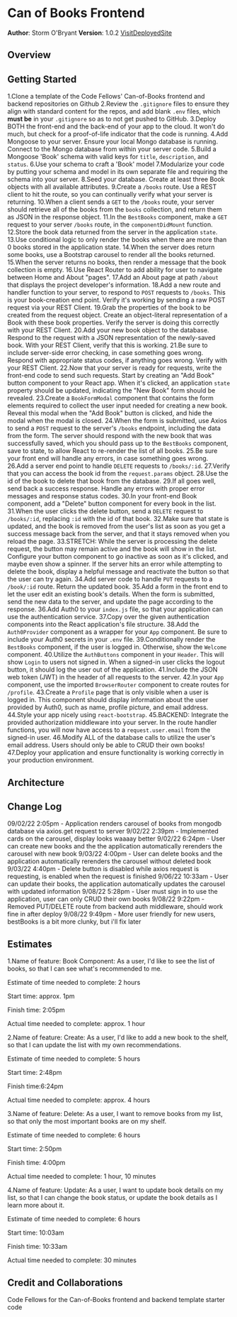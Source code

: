 # Can of Books Frontend

**Author**: Storm O'Bryant
**Version**: 1.0.2
[VisitDeployedSite](https://can-of-books-stormy.netlify.app/)

## Overview
<!-- Provide a high level overview of what this application is and why you are building it, beyond the fact that it's an assignment for this class. (i.e. What's your problem domain?) -->

## Getting Started

1.Clone a template of the Code Fellows' Can-of-Books frontend and backend repositories on Github
2.Review the `.gitignore` files to ensure they align with standard content for the repos, and add blank `.env` files, which **must be** in your `.gitignore` so as to not get pushed to GitHub.
3.Deploy BOTH the front-end and the back-end of your app to the cloud. It won't do much, but check for a proof-of-life indicator that the code is running.
4.Add Mongoose to your server. Ensure your local Mongo database is running. Connect to the Mongo database from within your server code.
5.Build a Mongoose 'Book' schema with valid keys for `title`, `description`, and `status`.
6.Use your schema to craft a 'Book' model
7.Modularize your code by putting your schema and model in its own separate file and requiring the schema into your server.
8.Seed your database. Create at least three Book objects with all available attributes.
9.Create a `/books` route. Use a REST client to hit the route, so you can continually verify what your server is returning.
10.When a client sends a `GET` to the `/books` route, your server should retrieve all of the books from the `books` collection, and return them as JSON in the response object.
11.In the `BestBooks` component, make a `GET` request to your server `/books` route, in the `componentDidMount` function.
12.Store the book data returned from the server in the application `state`.
13.Use conditional logic to only render the books when there are more than 0 books stored in the application state.
14.When the server does return some books, use a Bootstrap carousel to render all the books returned.
15.When the server returns no books, then render a message that the book collection is empty.
16.Use React Router to add ability for user to navigate between Home and About "pages".
17.Add an About page at path `/about` that displays the project developer's information.
18.Add a new route and handler function to your server, to respond to `POST` requests to `/books`. This is your book-creation end point. Verify it's working by sending a raw POST request via your REST Client.
19.Grab the properties of the book to be created from the request object. Create an object-literal representation of a Book with these book properties. Verify the server is doing this correctly with your REST Client.
20.Add your new book object to the database. Respond to the request with a JSON representation of the newly-saved book. With your REST Client, verify that this is working.
21.Be sure to include server-side error checking, in case something goes wrong. Respond with appropriate status codes, if anything goes wrong. Verify with your REST Client.
22.Now that your server is ready for requests, write the front-end code to send such requests. Start by creating an "Add Book" button component to your React app. When it's clicked, an application `state` property should be updated, indicating the "New Book" form should be revealed.
23.Create a `BookFormModal` component that contains the form elements required to collect the user input needed for creating a new book. Reveal this modal when the "Add Book" button is clicked, and hide the modal when the modal is closed.
24.When the form is submitted, use Axios to send a `POST` request to the server's `/books` endpoint, including the data from the form. The server should respond with the new book that was successfully saved, which you should pass up to the `BestBooks` component, save to state, to allow React to re-render the list of all books.
25.Be sure your front end will handle any errors, in case something goes wrong.
26.Add a server end point to handle `DELETE` requests to `/books/:id`.
27.Verify that you can access the book id from the `request.params` object.
28.Use the id of the book to delete that book from the database.
29.If all goes well, send back a success response. Handle any errors with proper error messages and response status codes.
30.In your front-end Book component, add a "Delete" button component for every book in the list.
31.When the user clicks the delete button, send a `DELETE` request to `/books/:id`, replacing `:id` with the id of that book.
32.Make sure that state is updated, and the book is removed from the user's list as soon as you get a success message back from the server, and that it stays removed when you reload the page.
33.STRETCH: While the server is processing the delete request, the button may remain active and the book will show in the list. Configure your button component to go inactive as soon as it's clicked, and maybe even show a spinner. If the server hits an error while attempting to delete the book, display a helpful message and reactivate the button so that the user can try again.
34.Add server code to handle `PUT` requests to a `/book/:id` route. Return the updated book.
35.Add a form in the front end to let the user edit an existing book's details. When the form is submitted, send the new data to the server, and update the page according to the response.
36.Add Auth0 to your `index.js` file, so that your application can use the authentication service.
37.Copy over the given authentication components into the React application's file structure.
38.Add the `Auth0Provider` component as a wrapper for your `App` component. Be sure to include your Auth0 secrets in your `.env` file.
39.Conditionally render the `BestBooks` component, if the user is logged in. Otherwise, show the `Welcome` component.
40.Utilize the `AuthButtons` component in your `Header`. This will show `Login` to users not signed in. When a signed-in user clicks the logout button, it should log the user out of the application.
41.Include the JSON web token (JWT) in the header of all requests to the server.
42.In your `App` component, use the imported `BrowserRouter` component to create routes for `/profile`.
43.Create a `Profile` page that is only visible when a user is logged in. This component should display information about the user provided by Auth0, such as name, profile picture, and email address.
44.Style your app nicely using `react-bootstrap`.
45.BACKEND: Integrate the provided authorization middleware into your server. In the route handler functions, you will now have access to a `request.user.email` from the signed-in user.
46.Modify ALL of the database calls to utilize the user's email address. Users should only be able to CRUD their own books!
47.Deploy your application and ensure functionality is working correctly in your production environment.

## Architecture
<!-- Provide a detailed description of the application design. What technologies (languages, libraries, etc) you're using, and any other relevant design information. -->

## Change Log

09/02/22 2:05pm - Application renders carousel of books from mongodb database via axios.get request to server
9/02/22 2:39pm - Implemented cards on the carousel, display looks waaaay better
9/02/22 6:24pm - User can create new books and the the application automatically rerenders the carousel with new book
9/03/22 4:00pm - User can delete books and the application automatically rerenders the carousel without deleted book
9/03/22 4:40pm - Delete button is disabled while axios request is requesting, is enabled when the request is finished
9/06/22 10:33am - User can update their books, the application automatically updates the carousel with updated information
9/08/22 5:28pm - User must sign in to use the application, user can only CRUD their own books
9/08/22 9:22pm - Removed PUT/DELETE route from backend auth middleware, should work fine in after deploy
9/08/22 9:49pm - More user friendly for new users, bestBooks is a bit more clunky, but i'll fix later

## Estimates

1.Name of feature: Book Component: As a user, I'd like to see the list of books, so that I can see what's recommended to me.

Estimate of time needed to complete: 2 hours

Start time: approx. 1pm

Finish time: 2:05pm

Actual time needed to complete: approx. 1 hour

2.Name of feature: Create: As a user, I'd like to add a new book to the shelf, so that I can update the list with my own recommendations.

Estimate of time needed to complete: 5 hours

Start time: 2:48pm

Finish time:6:24pm

Actual time needed to complete: approx. 4 hours

3.Name of feature: Delete: As a user, I want to remove books from my list, so that only the most important books are on my shelf.

Estimate of time needed to complete: 6 hours

Start time: 2:50pm

Finish time: 4:00pm

Actual time needed to complete: 1 hour, 10 minutes

4.Name of feature: Update: As a user, I want to update book details on my list, so that I can change the book status, or update the book details as I learn more about it.

Estimate of time needed to complete: 6 hours

Start time: 10:03am

Finish time: 10:33am

Actual time needed to complete: 30 minutes

## Credit and Collaborations

Code Fellows for the Can-of-Books frontend and backend template starter code
